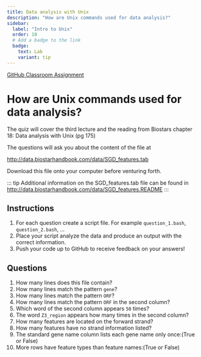 ```yaml
---
title: Data analysis with Unix
description: "How are Unix commands used for data analysis?"
sidebar:
  label: "Intro to Unix"
  order: 10
  # Add a badge to the link
  badge:
    text: Lab
    variant: tip
---
```


[GitHub Classroom Assignment](https://classroom.github.com/a/h4dH0Tl_)

# How are Unix commands used for data analysis?

The quiz will cover the third lecture and the reading from Biostars chapter 18: Data analysis with Unix (pg 175)

The questions will ask you about the content of the file at

http://data.biostarhandbook.com/data/SGD_features.tab

Download this file onto your computer before venturing forth.

::: tip
Additional information on the SGD_features.tab file can be found in http://data.biostarhandbook.com/data/SGD_features.README
:::

## Instructions

1. For each question create a script file. For example `question_1.bash`, `question_2.bash`, ...
2. Place your script analyze the data and produce an output with the correct information.
3. Push your code up to GitHub to receive feedback on your answers!

## Questions

1. How many lines does this file contain?
2. How many lines match the pattern `gene`?
3. How many lines match the pattern `ORF`?
4. How many lines match the pattern `ORF` in the second column?
5. Which word of the second column appears `50` times?
6. The word `Z3_region` appears how many times in the second column?
7. How many features are located on the forward strand?
8. How many features have no strand information listed?
9. The standard gene name column lists each gene name only once:(True or False)
10. More rows have feature types than feature names:(True or False)
